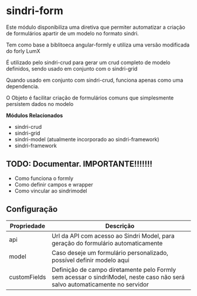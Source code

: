 # sindri-form

Este módulo disponibiliza uma diretiva que permiter automatizar a criação de formulários apartir
de um modelo no formato sindri.

Tem como base a biblitoeca angular-formly e utiliza uma versão modificada do forly LumX

É utilizado pelo sindri-crud para gerar um crud completo de modelo definidos, sendo usado em conjunto
com o sindri-grid

Quando usado em conjunto com sindri-crud, funciona apenas como uma dependencia.

O Objeto é facilitar criação de formulários comuns que simplesmente persistem dados no modelo

**Módulos Relacionados**
* sindri-crud
* sindri-grid
* sindri-model (atualmente incorporado ao sindri-framework)
* sindri-framework


## TODO: Documentar. IMPORTANTE!!!!!!!

* Como funciona o formly
* Como definir campos e wrapper
* Como vincular ao sindrimodel


## Configuração

| Propriedade  	| Descrição                                                                                                                   	|
|--------------	|-----------------------------------------------------------------------------------------------------------------------------	|
| api          	| Url da API com acesso ao Sindri Model, para geração do formulário automaticamente                                           	|
| model        	| Caso deseje um formulário personalizado, possível definir modelo aqui                                                       	|
| customFields 	| Definição de campo diretamente pelo Formly sem acessar o sindriModel, neste caso não será salvo automaticamente no servidor 	|